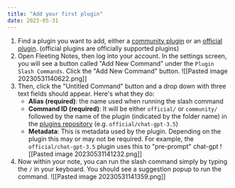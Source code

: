 ```yaml
---
title: "Add your first plugin"
date: 2023-05-31
---
```

1. Find a plugin you want to add, either a [community plugin](https://github.com/fleetingnotes/fleeting-notes-plugins/tree/main/plugins/community) or an [official plugin](https://github.com/fleetingnotes/fleeting-notes-plugins/tree/main/plugins/official). (official plugins are officially supported plugins)
2. Open Fleeting Notes, then log into your account. In the settings screen, you will see a button called "Add New Command" under the `Plugin Slash Commands`. Click the "Add New Command" button.
![[Pasted image 20230531140622.png]]
3. Then, click the "Untitled Command" button and a drop down with three text fields should appear. Here's what they do:
	- **Alias (required)**: the name used when running the slash command
	- **Command ID (required)**: It will be either `official/` or `community/` followed by the name of the plugin (indicated by the folder name) in the [plugins repository](https://github.com/fleetingnotes/fleeting-notes-plugins/tree/main/plugins/official) (e.g. `official/chat-gpt-3.5`)
	- **Metadata**: This is metadata used by the plugin. Depending on the plugin this may or may not be required. For example, the `official/chat-gpt-3.5` plugin uses this to "pre-prompt" chat-gpt
![[Pasted image 20230531141232.png]]
4. Now within your note, you can run the slash command simply by typing the `/` in your keyboard. You should see a suggestion popup to run the command.
![[Pasted image 20230531141359.png]]